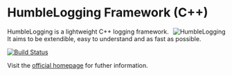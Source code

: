 # HumbleLogging Framework (C++)

<img src="http://humblelogging.insanefactory.com/img/logo-index.png" title="HumbleLogging" style="float: right;">

HumbleLogging is a lightweight C++ logging framework.
It aims to be extendible, easy to understand and as fast as possible.

[![Build Status](https://api.travis-ci.org/mfreiholz/humblelogging.svg?branch=master)](https://travis-ci.org/mfreiholz/humblelogging)

Visit the [official homepage](http://humblelogging.insanefactory.com/) for futher information.
